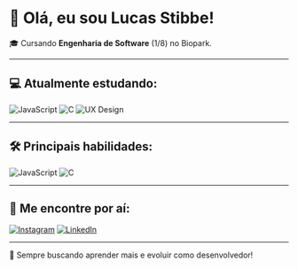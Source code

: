 # 👋 Olá, eu sou Lucas Stibbe!

🎓 Cursando **Engenharia de Software** (1/8) no Biopark.

---

## 💻 Atualmente estudando:
![JavaScript](https://img.shields.io/badge/JavaScript-F7DF1E?logo=javascript&logoColor=black)
![C](https://img.shields.io/badge/C-00599C?logo=c&logoColor=white)
![UX Design](https://img.shields.io/badge/UX%20Design-FF4088?logo=figma&logoColor=white)

---

## 🛠️ Principais habilidades:
![JavaScript](https://img.shields.io/badge/JavaScript-F7DF1E?logo=javascript&logoColor=black)
![C](https://img.shields.io/badge/C-00599C?logo=c&logoColor=white)

---

## 📱 Me encontre por aí:
[![Instagram](https://img.shields.io/badge/Instagram-E4405F?logo=instagram&logoColor=white)](https://www.instagram.com/lucas_stibbe)
[![LinkedIn](https://img.shields.io/badge/LinkedIn-0077B5?logo=linkedin&logoColor=white)](https://www.linkedin.com/in/lucas-stibbe)

---

🚀 Sempre buscando aprender mais e evoluir como desenvolvedor!

<!---
lucasstibbe/lucasstibbe is a ✨ special ✨ repository because its `README.md` (this file) appears on your GitHub profile.
You can click the Preview link to take a look at your changes.
--->
